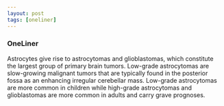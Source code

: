 ```yaml
---
layout: post
tags: [oneliner]
---
```



### OneLiner

Astrocytes give rise to astrocytomas and glioblastomas, which constitute the largest group of primary brain tumors. Low-grade astrocytomas are slow-growing malignant tumors that are typically found in the posterior fossa as an enhancing irregular cerebellar mass. Low-grade astrocytomas are more common in children while high-grade astrocytomas and glioblastomas are more common in adults and carry grave prognoses.
